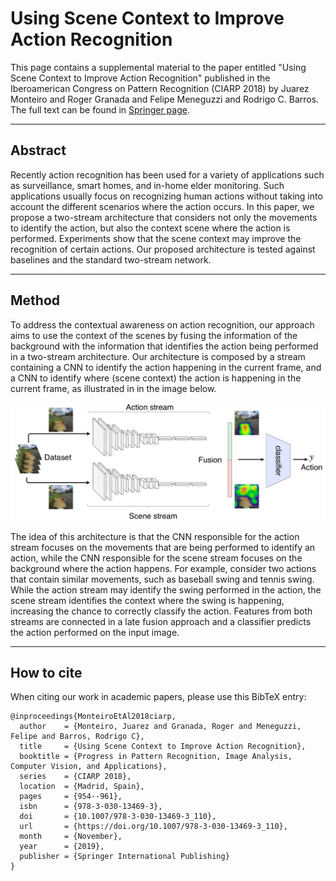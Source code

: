 # Using Scene Context to Improve Action Recognition

This page contains a supplemental material to the paper entitled "Using Scene Context to Improve Action Recognition" published in the Iberoamerican Congress on Pattern Recognition (CIARP 2018) by Juarez Monteiro and Roger Granada and Felipe Meneguzzi and Rodrigo C. Barros. The full text can be found in [Springer page](https://link.springer.com/chapter/10.1007%2F978-3-030-13469-3_110).

---
## Abstract

Recently action recognition has been used for a variety of applications such as surveillance, smart homes, and in-home elder monitoring. Such applications usually focus on recognizing human actions without taking into account the different scenarios where the action occurs. In this paper, we propose a two-stream architecture that considers not only the movements to identify the action, but also the context scene where the action is performed. Experiments show that the scene context may improve the recognition of certain actions. Our proposed architecture is tested against baselines and the standard two-stream network.

---
## Method

To address the contextual awareness on action recognition, our approach aims to use the context of the scenes by fusing the information of the background with the information that identifies the action being performed in a two-stream architecture. Our architecture is composed by a stream containing a CNN to identify the action happening in the current frame, and a CNN to identify where (scene context) the action is happening in the current frame, as illustrated in in the image below.

![Pipeline of our architecture](pipeline.png)

The idea of this architecture is that the CNN responsible for the action stream focuses on the movements that are being performed to identify an action, while the CNN responsible for the scene stream focuses on the background where the action happens. For example, consider two actions that contain similar movements, such as baseball swing and tennis swing. While the action stream may identify the swing performed in the action, the scene stream identifies the context where the swing is happening, increasing the chance to correctly classify the action. Features from both streams are connected in a late fusion approach and a classifier predicts the action performed on the input image. 


---
## How to cite

When citing our work in academic papers, please use this BibTeX entry:

```
@inproceedings{MonteiroEtAl2018ciarp,
  author    = {Monteiro, Juarez and Granada, Roger and Meneguzzi, Felipe and Barros, Rodrigo C},
  title     = {Using Scene Context to Improve Action Recognition},
  booktitle = {Progress in Pattern Recognition, Image Analysis, Computer Vision, and Applications},
  series    = {CIARP 2018},
  location  = {Madrid, Spain},
  pages     = {954--961},
  isbn      = {978-3-030-13469-3},
  doi       = {10.1007/978-3-030-13469-3_110},
  url       = {https://doi.org/10.1007/978-3-030-13469-3_110},
  month     = {November},
  year      = {2019},
  publisher = {Springer International Publishing}
}
```
